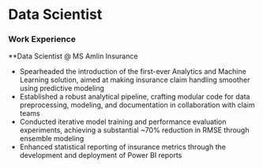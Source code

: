 # Data Scientist

### Work Experience
**Data Scientist @ MS Amlin Insurance
- Spearheaded the introduction of the first-ever Analytics and Machine Learning solution, aimed at making insurance claim handling smoother using predictive modeling
- Established a robust analytical pipeline, crafting modular code for data preprocessing, modeling, and documentation in collaboration with claim teams
- Conducted iterative model training and performance evaluation experiments, achieving a substantial ~70% reduction in RMSE through ensemble modeling
- Enhanced statistical reporting of insurance metrics through the development and deployment of Power BI reports
